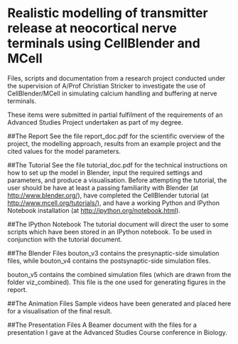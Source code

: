 # Realistic modelling of transmitter release at neocortical nerve terminals using CellBlender and MCell

Files, scripts and documentation from a research project conducted under the supervision of A/Prof Christian Stricker to investigate the use of CellBlender/MCell in simulating calcium handling and buffering at nerve terminals.

These items were submitted in partial fulfilment of the requirements of an Advanced Studies Project undertaken as part of my degree.

##The Report
See the file report_doc.pdf for the scientific overview of the project, the modelling approach, results from an example project and the cited values for the model parameters.

##The Tutorial
See the file tutorial_doc.pdf for the technical instructions on how to set up the model in Blender, input the required settings and parameters, and produce a visualisation. Before attempting the tutorial, the user should be have at least a passing familiarity with Blender (at http://www.blender.org/), have completed the CellBlender tutorial (at http://www.mcell.org/tutorials/), and have a working Python and IPython Notebook installation (at http://ipython.org/notebook.html).

##The IPython Notebook
The tutorial document will direct the user to some scripts which have been stored in an IPython notebook. To be used in conjunction with the tutorial document.

##The Blender Files
bouton_v3 contains the presynaptic-side simulation files, while bouton_v4 contains the postsynaptic-side simulation files. 

bouton_v5 contains the combined simulation files (which are drawn from the folder viz_combined). This file is the one used for generating figures in the report.

##The Animation Files
Sample videos have been generated and placed here for a visualisation of the final result. 

##The Presentation Files
A Beamer document with the files for a presentation I gave at the Advanced Studies Course conference in Biology.
